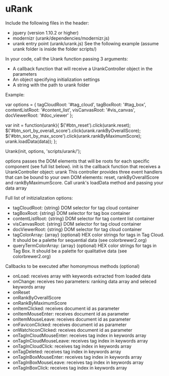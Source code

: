 # uRank

Include the following files in the header:
 * jquery (version 1.10.2 or higher)
 * modernizr (urank/dependencies/modernizr.js)
 * urank entry point (urank/urank.js)
 See the following example (assume urank folder is inside the folder scripts/)
<script type="text/javascript" src="libs/jquery-1.10.2.js" charset="utf-8"></script>
<script type="text/javascript" src="scripts/urank/dependencies/modernizr.js" charset="utf-8"></script>
<script type="text/javascript" src="scripts/urank/urank.js" charset="utf-8"></script>

In your code, call the Urank function passing 3 arguments: 
  * A callback function that will receive a UrankController object in the parameters
  * An object specifying initialization settings
  * A string with the path to urank folder

Example:
 
var options = {
   tagCloudRoot: '#tag_cloud',
   tagBoxRoot: '#tag_box',
   contentListRoot: '#content_list',
   visCanvasRoot: '#vis_canvas',
   docViewerRoot: '#doc_viewer'
};

var init = function(urank){
   $('#btn_reset').click(urank.reset);
   $('#btn_sort_by_overall_score').click(urank.rankByOverallScore);
   $('#btn_sort_by_max_score').click(urank.rankByMaximumScore);
   urank.loadData(data));
};

Urank(init, options, 'scripts/urank/');

options passes the DOM elements that will be roots for each specific component (see full list below). init is the callback function that receives a UrankController object: urank
This controller provides three event handlers that can be bound to your own DOM elements: reset, rankByOverallScore and rankByMaximumScore. Call urank's loadData
method and passing your data array
 
 
 
Full list of initizialization options:

   * tagCloudRoot: {string} DOM selector for tag cloud container
   * tagBoxRoot:  {string} DOM selector for tag box container
   * contentListRoot:  {string} DOM selector for tag content list container
   * visCanvasRoot:  {string} DOM selector for tag cloud container
   * docViewerRoot:  {string} DOM selector for tag cloud container
   * tagColorArray: {array} (optional) HEX color strings for tags in Tag Cloud. It should be a palette for sequential data (see colorbrewer2.org)
   * queryTermColorArray: {array} (optional) HEX color strings for tags in Tag Box. It should be a palette for qualitative data (see colorbrewer2.org)
   
   Callbacks to be executed after homonymous methods (optional)
   * onLoad: receives array with keywords extracted from loaded data
   * onChange: receives two parameters: ranking data array and seleced keywords array
   * onReset
   * onRankByOverallScore
   * onRankByMaximumScore
   * onItemClicked: receives document id as parameter
   * onItemMouseEnter: receives document id as parameter
   * onItemMouseLeave: receives document id as parameter
   * onFaviconClicked: receives document id as parameter
   * onWatchiconClicked: receives document id as parameter
   * onTagInCloudMouseEnter: receives tag index in keywords array
   * onTagInCloudMouseLeave: receives tag index in keywords array
   * onTagInCloudClick: receives tag index in keywords array
   * onTagDeleted: receives tag index in keywords array
   * onTagInBoxMouseEnter: receives tag index in keywords array
   * onTagInBoxMouseLeave: receives tag index in keywords array
   * onTagInBoxClick: receives tag index in keywords array

